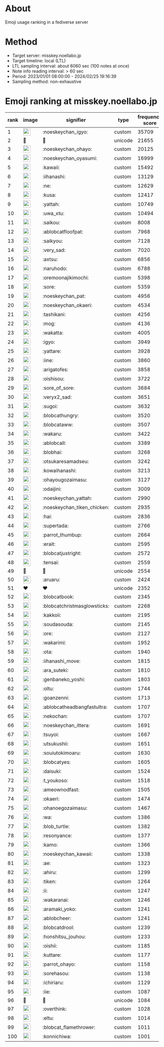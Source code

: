 # About
Emoji usage ranking in a fediverse server

# Method
- Target server: misskey.noellabo.jp
- Target timeline: local (LTL)
- LTL sampling interval: about 6060 sec (100 notes at once)
- Note info reading interval: > 60 sec
- Period: 2023/01/01 08:00:00 - 2024/02/25 19:16:39 
- Sampling method: non-exhaustive

# Emoji ranking at misskey.noellabo.jp

|rank|image|signifier|type|frequency score|
|----|----|----|----|----|
|1|<img height="24" src="https://misskey.noellabo.jp/emoji/noeskeychan_igyo.webp">|:noeskeychan_igyo:|custom|35709|
|2|🎉|🎉|unicode|21655|
|3|<img height="24" src="https://misskey.noellabo.jp/emoji/noeskeychan_ohayo.webp">|:noeskeychan_ohayo:|custom|20125|
|4|<img height="24" src="https://misskey.noellabo.jp/emoji/noeskeychan_oyasumi.webp">|:noeskeychan_oyasumi:|custom|16999|
|5|<img height="24" src="https://misskey.noellabo.jp/emoji/kawaii.webp">|:kawaii:|custom|15492|
|6|<img height="24" src="https://misskey.noellabo.jp/emoji/iihanashi.webp">|:iihanashi:|custom|13129|
|7|<img height="24" src="https://misskey.noellabo.jp/emoji/ne.webp">|:ne:|custom|12629|
|8|<img height="24" src="https://misskey.noellabo.jp/emoji/kusa.webp">|:kusa:|custom|12417|
|9|<img height="24" src="https://misskey.noellabo.jp/emoji/yattah.webp">|:yattah:|custom|10749|
|10|<img height="24" src="https://misskey.noellabo.jp/emoji/uwa_xtu.webp">|:uwa_xtu:|custom|10494|
|11|<img height="24" src="https://misskey.noellabo.jp/emoji/saikou.webp">|:saikou:|custom|8008|
|12|<img height="24" src="https://misskey.noellabo.jp/emoji/ablobcatfloofpat.webp">|:ablobcatfloofpat:|custom|7968|
|13|<img height="24" src="https://misskey.noellabo.jp/emoji/saikyou.webp">|:saikyou:|custom|7128|
|14|<img height="24" src="https://misskey.noellabo.jp/emoji/very_sad.webp">|:very_sad:|custom|7020|
|15|<img height="24" src="https://misskey.noellabo.jp/emoji/axtsu.webp">|:axtsu:|custom|6856|
|16|<img height="24" src="https://misskey.noellabo.jp/emoji/naruhodo.webp">|:naruhodo:|custom|6788|
|17|<img height="24" src="https://misskey.noellabo.jp/emoji/oremoonajikimochi.webp">|:oremoonajikimochi:|custom|5398|
|18|<img height="24" src="https://misskey.noellabo.jp/emoji/sore.webp">|:sore:|custom|5359|
|19|<img height="24" src="https://misskey.noellabo.jp/emoji/noeskeychan_pat.webp">|:noeskeychan_pat:|custom|4956|
|20|<img height="24" src="https://misskey.noellabo.jp/emoji/noeskeychan_okaeri.webp">|:noeskeychan_okaeri:|custom|4534|
|21|<img height="24" src="https://misskey.noellabo.jp/emoji/tashikani.webp">|:tashikani:|custom|4256|
|22|<img height="24" src="https://misskey.noellabo.jp/emoji/mog.webp">|:mog:|custom|4136|
|23|<img height="24" src="https://misskey.noellabo.jp/emoji/wakatta.webp">|:wakatta:|custom|4005|
|24|<img height="24" src="https://misskey.noellabo.jp/emoji/igyo.webp">|:igyo:|custom|3949|
|25|<img height="24" src="https://misskey.noellabo.jp/emoji/yattare.webp">|:yattare:|custom|3928|
|26|<img height="24" src="https://misskey.noellabo.jp/emoji/iine.webp">|:iine:|custom|3860|
|27|<img height="24" src="https://misskey.noellabo.jp/emoji/arigatofes.webp">|:arigatofes:|custom|3858|
|28|<img height="24" src="https://misskey.noellabo.jp/emoji/oishisou.webp">|:oishisou:|custom|3722|
|29|<img height="24" src="https://misskey.noellabo.jp/emoji/sore_of_sore.webp">|:sore_of_sore:|custom|3684|
|30|<img height="24" src="https://misskey.noellabo.jp/emoji/veryx2_sad.webp">|:veryx2_sad:|custom|3651|
|31|<img height="24" src="https://misskey.noellabo.jp/emoji/sugoi.webp">|:sugoi:|custom|3632|
|32|<img height="24" src="https://misskey.noellabo.jp/emoji/blobcathungry.webp">|:blobcathungry:|custom|3520|
|33|<img height="24" src="https://misskey.noellabo.jp/emoji/blobcataww.webp">|:blobcataww:|custom|3507|
|34|<img height="24" src="https://misskey.noellabo.jp/emoji/wakaru.webp">|:wakaru:|custom|3422|
|35|<img height="24" src="https://misskey.noellabo.jp/emoji/ablobcall.webp">|:ablobcall:|custom|3389|
|36|<img height="24" src="https://misskey.noellabo.jp/emoji/blobhai.webp">|:blobhai:|custom|3268|
|37|<img height="24" src="https://misskey.noellabo.jp/emoji/otsukaresamadseu.webp">|:otsukaresamadseu:|custom|3242|
|38|<img height="24" src="https://misskey.noellabo.jp/emoji/kowaihanashi.webp">|:kowaihanashi:|custom|3213|
|39|<img height="24" src="https://misskey.noellabo.jp/emoji/ohayougozaimasu.webp">|:ohayougozaimasu:|custom|3127|
|40|<img height="24" src="https://misskey.noellabo.jp/emoji/odaijini.webp">|:odaijini:|custom|3009|
|41|<img height="24" src="https://misskey.noellabo.jp/emoji/noeskeychan_yattah.webp">|:noeskeychan_yattah:|custom|2990|
|42|<img height="24" src="https://misskey.noellabo.jp/emoji/noeskeychan_tiken_chicken.webp">|:noeskeychan_tiken_chicken:|custom|2935|
|43|<img height="24" src="https://misskey.noellabo.jp/emoji/hai.webp">|:hai:|custom|2836|
|44|<img height="24" src="https://misskey.noellabo.jp/emoji/supertada.webp">|:supertada:|custom|2766|
|45|<img height="24" src="https://misskey.noellabo.jp/emoji/parrot_thumbup.webp">|:parrot_thumbup:|custom|2664|
|46|<img height="24" src="https://misskey.noellabo.jp/emoji/erait.webp">|:erait:|custom|2595|
|47|<img height="24" src="https://misskey.noellabo.jp/emoji/blobcatjustright.webp">|:blobcatjustright:|custom|2572|
|48|<img height="24" src="https://misskey.noellabo.jp/emoji/tensai.webp">|:tensai:|custom|2559|
|49|🍗|🍗|unicode|2554|
|50|<img height="24" src="https://misskey.noellabo.jp/emoji/aruaru.webp">|:aruaru:|custom|2424|
|51|❤|❤|unicode|2352|
|52|<img height="24" src="https://misskey.noellabo.jp/emoji/blobcatbook.webp">|:blobcatbook:|custom|2345|
|53|<img height="24" src="https://misskey.noellabo.jp/emoji/blobcatchristmasglowsticks.webp">|:blobcatchristmasglowsticks:|custom|2268|
|54|<img height="24" src="https://misskey.noellabo.jp/emoji/kakkoii.webp">|:kakkoii:|custom|2195|
|55|<img height="24" src="https://misskey.noellabo.jp/emoji/soudasouda.webp">|:soudasouda:|custom|2145|
|56|<img height="24" src="https://misskey.noellabo.jp/emoji/ore.webp">|:ore:|custom|2127|
|57|<img height="24" src="https://misskey.noellabo.jp/emoji/wakarimi.webp">|:wakarimi:|custom|1952|
|58|<img height="24" src="https://misskey.noellabo.jp/emoji/ota.webp">|:ota:|custom|1940|
|59|<img height="24" src="https://misskey.noellabo.jp/emoji/iihanashi_move.webp">|:iihanashi_move:|custom|1815|
|60|<img height="24" src="https://misskey.noellabo.jp/emoji/ara_suteki.webp">|:ara_suteki:|custom|1810|
|61|<img height="24" src="https://misskey.noellabo.jp/emoji/genbaneko_yoshi.webp">|:genbaneko_yoshi:|custom|1803|
|62|<img height="24" src="https://misskey.noellabo.jp/emoji/oltu.webp">|:oltu:|custom|1744|
|63|<img height="24" src="https://misskey.noellabo.jp/emoji/goanzenni.webp">|:goanzenni:|custom|1713|
|64|<img height="24" src="https://misskey.noellabo.jp/emoji/ablobcatheadbangfastultra.webp">|:ablobcatheadbangfastultra:|custom|1707|
|65|<img height="24" src="https://misskey.noellabo.jp/emoji/nekochan.webp">|:nekochan:|custom|1707|
|66|<img height="24" src="https://misskey.noellabo.jp/emoji/noeskeychan_ittera.webp">|:noeskeychan_ittera:|custom|1691|
|67|<img height="24" src="https://misskey.noellabo.jp/emoji/tsuyoi.webp">|:tsuyoi:|custom|1667|
|68|<img height="24" src="https://misskey.noellabo.jp/emoji/utsukushii.webp">|:utsukushii:|custom|1651|
|69|<img height="24" src="https://misskey.noellabo.jp/emoji/souiutokimoaru.webp">|:souiutokimoaru:|custom|1630|
|70|<img height="24" src="https://misskey.noellabo.jp/emoji/blobcatyes.webp">|:blobcatyes:|custom|1605|
|71|<img height="24" src="https://misskey.noellabo.jp/emoji/daisuki.webp">|:daisuki:|custom|1524|
|72|<img height="24" src="https://misskey.noellabo.jp/emoji/t_youkoso.webp">|:t_youkoso:|custom|1518|
|73|<img height="24" src="https://misskey.noellabo.jp/emoji/ameownodfast.webp">|:ameownodfast:|custom|1505|
|74|<img height="24" src="https://misskey.noellabo.jp/emoji/okaeri.webp">|:okaeri:|custom|1474|
|75|<img height="24" src="https://misskey.noellabo.jp/emoji/ohanoegozaimasu.webp">|:ohanoegozaimasu:|custom|1467|
|76|<img height="24" src="https://misskey.noellabo.jp/emoji/wa.webp">|:wa:|custom|1386|
|77|<img height="24" src="https://misskey.noellabo.jp/emoji/blob_turtle.webp">|:blob_turtle:|custom|1382|
|78|<img height="24" src="https://misskey.noellabo.jp/emoji/resonyance.webp">|:resonyance:|custom|1377|
|79|<img height="24" src="https://misskey.noellabo.jp/emoji/kamo.webp">|:kamo:|custom|1366|
|80|<img height="24" src="https://misskey.noellabo.jp/emoji/noeskeychan_kawaii.webp">|:noeskeychan_kawaii:|custom|1338|
|81|<img height="24" src="https://misskey.noellabo.jp/emoji/ae.webp">|:ae:|custom|1323|
|82|<img height="24" src="https://misskey.noellabo.jp/emoji/ahiru.webp">|:ahiru:|custom|1299|
|83|<img height="24" src="https://misskey.noellabo.jp/emoji/tiken.webp">|:tiken:|custom|1264|
|84|<img height="24" src="https://misskey.noellabo.jp/emoji/ii.webp">|:ii:|custom|1247|
|85|<img height="24" src="https://misskey.noellabo.jp/emoji/wakaranai.webp">|:wakaranai:|custom|1246|
|86|<img height="24" src="https://misskey.noellabo.jp/emoji/aramaki_yoko.webp">|:aramaki_yoko:|custom|1241|
|87|<img height="24" src="https://misskey.noellabo.jp/emoji/ablobcheer.webp">|:ablobcheer:|custom|1241|
|88|<img height="24" src="https://misskey.noellabo.jp/emoji/blobcatdrool.webp">|:blobcatdrool:|custom|1239|
|89|<img height="24" src="https://misskey.noellabo.jp/emoji/honshitsu_jouhou.webp">|:honshitsu_jouhou:|custom|1233|
|90|<img height="24" src="https://misskey.noellabo.jp/emoji/oishii.webp">|:oishii:|custom|1185|
|91|<img height="24" src="https://misskey.noellabo.jp/emoji/kuttare.webp">|:kuttare:|custom|1177|
|92|<img height="24" src="https://misskey.noellabo.jp/emoji/parrot_ohayo.webp">|:parrot_ohayo:|custom|1158|
|93|<img height="24" src="https://misskey.noellabo.jp/emoji/sorehasou.webp">|:sorehasou:|custom|1138|
|94|<img height="24" src="https://misskey.noellabo.jp/emoji/ichiriaru.webp">|:ichiriaru:|custom|1129|
|95|<img height="24" src="https://misskey.noellabo.jp/emoji/iie.webp">|:iie:|custom|1087|
|96|👀|👀|unicode|1084|
|97|<img height="24" src="https://misskey.noellabo.jp/emoji/overthink.webp">|:overthink:|custom|1028|
|98|<img height="24" src="https://misskey.noellabo.jp/emoji/eltu.webp">|:eltu:|custom|1014|
|99|<img height="24" src="https://misskey.noellabo.jp/emoji/blobcat_flamethrower.webp">|:blobcat_flamethrower:|custom|1011|
|100|<img height="24" src="https://misskey.noellabo.jp/emoji/konnichiwa.webp">|:konnichiwa:|custom|1001|
